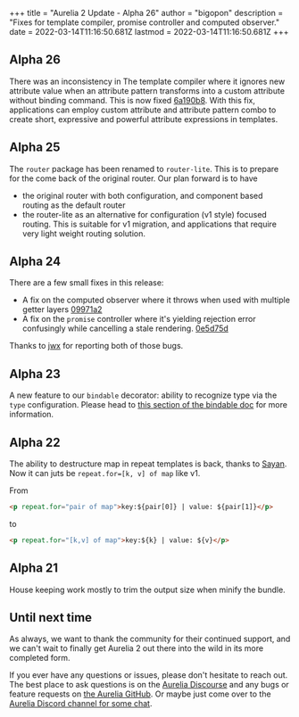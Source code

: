 +++
title = "Aurelia 2 Update - Alpha 26"
author = "bigopon"
description = "Fixes for template compiler, promise controller and computed observer."
date = 2022-03-14T11:16:50.681Z
lastmod = 2022-03-14T11:16:50.681Z
+++

## Alpha 26

There was an inconsistency in The template compiler where it ignores new attribute value when an attribute pattern transforms into a custom attribute without binding command. This is now fixed [6a190b8](https://github.com/aurelia/aurelia/commit/6a190b89ce7eb2d0eaad64619b9a7fa7ee8699a6). With this fix, applications can employ custom attribute and attribute pattern combo to create short, expressive and powerful attribute expressions in templates.

## Alpha 25

The `router` package has been renamed to `router-lite`. This is to prepare for the come back of the original router. Our plan forward is to have
  * the original router with both configuration, and component based routing as the default router
  * the router-lite as an alternative for configuration (v1 style) focused routing. This is suitable for v1 migration, and applications that require very light weight routing solution.

## Alpha 24

There are a few small fixes in this release:

* A fix on the computed observer where it throws when used with multiple getter layers [09971a2](https://github.com/aurelia/aurelia/commit/09971a2)
* A fix on the `promise` controller where it's yielding rejection error confusingly while cancelling a stale rendering. [0e5d75d](https://github.com/aurelia/aurelia/commit/0e5d75ddc0b40330e68bbab3a2b38ddcf969fd99)

Thanks to [jwx](https://github.com/jwx) for reporting both of those bugs.

## Alpha 23

A new feature to our `bindable` decorator: ability to recognize type via the `type` configuration. Please head to [this section of the bindable doc](https://docs.aurelia.io/getting-to-know-aurelia/components/bindable-properties#bindable-coercion) for more information.

## Alpha 22

The ability to destructure map in repeat templates is back, thanks to [Sayan](https://github.com/sayan751).
Now it can juts be `repeat.for=[k, v] of map` like v1.

From

```html
<p repeat.for="pair of map">key:${pair[0]} | value: ${pair[1]}</p>
```

to

```html
<p repeat.for="[k,v] of map">key:${k} | value: ${v}</p>
```

## Alpha 21

House keeping work mostly to trim the output size when minify the bundle.

## Until next time

As always, we want to thank the community for their continued support, and we can't wait to finally get Aurelia 2 out there into the wild in its more completed form.

If you ever have any questions or issues, please don't hesitate to reach out. The best place to ask questions is on the [Aurelia Discourse](https://discourse.aurelia.io/) and any bugs or feature requests on [the Aurelia GitHub](https://github.com/aurelia/aurelia/issues). Or maybe just come over to the [Aurelia Discord channel for some chat](https://discord.gg/RBtyM6u).